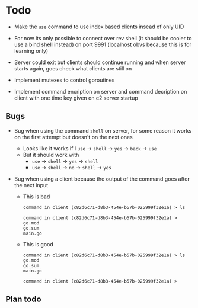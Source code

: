 # Todo

- Make the `use` command to use index based clients insead of only UID

- For now its only possible to connect over rev shell (it should be cooler to use a bind shell instead) on port 9991 (localhost obvs because this is for learning only)

- Server could exit but clients should continue running and when server starts again, goes check what clients are still on

- Implement mutexes to control goroutines

- Implement command encription on server and command decription on client with one time key given on c2 server startup

## Bugs

- Bug when using the command `shell` on server, for some reason it works on the first attempt but doesn't on the next ones
    - Looks like it works if I `use` -> `shell` -> `yes` -> `back` -> `use`
    - But it should work with
        - `use` -> `shell` -> `yes` -> `shell`
        - `use` -> `shell` -> `no` -> `shell` -> `yes`


- Bug when using a client because the output of the command goes after the next input
    - This is bad
        ```
        command in client (c82d6c71-d8b3-454e-b57b-025999f32e1a) > ls

        command in client (c82d6c71-d8b3-454e-b57b-025999f32e1a) >
        go.mod
        go.sum
        main.go
        ```

    - This is good
        ```
        command in client (c82d6c71-d8b3-454e-b57b-025999f32e1a) > ls
        go.mod
        go.sum
        main.go

        command in client (c82d6c71-d8b3-454e-b57b-025999f32e1a) >
        ```

## Plan todo

